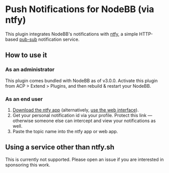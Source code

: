 # Push Notifications for NodeBB (via ntfy)

This plugin integrates NodeBB's notifications with [ntfy](https://ntfy.sh/), a simple HTTP-based [pub-sub](https://en.wikipedia.org/wiki/Publish%E2%80%93subscribe_pattern) notification service.

## How to use it

### As an administrator

This plugin comes bundled with NodeBB as of v3.0.0.
Activate this plugin from ACP > Extend > Plugins, and then rebuild & restart your NodeBB.

### As an end user

1. [Download the ntfy app](https://docs.ntfy.sh/subscribe/phone/) (alternatively, [use the web interface](https://ntfy.sh/app)).
1. Get your personal notification id via your profile. Protect this link — otherwise someone else can intercept and view your notifications as well.
1. Paste the topic name into the ntfy app or web app.

## Using a service other than ntfy.sh

This is currently not supported. Please open an issue if you are interested in sponsoring this work.